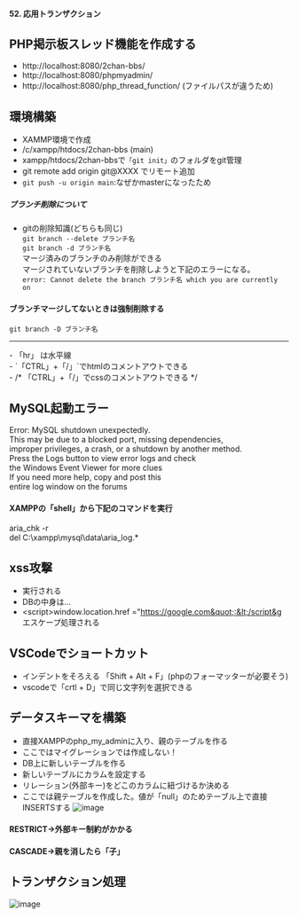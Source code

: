 #### 52. 応用トランザクション

## PHP掲示板スレッド機能を作成する
- http://localhost:8080/2chan-bbs/
- http://localhost:8080/phpmyadmin/
- http://localhost:8080/php_thread_function/ (ファイルパスが違うため)

## 環境構築
- XAMMP環境で作成
- /c/xampp/htdocs/2chan-bbs (main)
- xampp/htdocs/2chan-bbsで`「git init」`のフォルダをgit管理
- git remote add origin git@XXXX でリモート追加
- `git push -u origin main`:なぜかmasterになったため


##### ブランチ削除について
- gitの削除知識(どちらも同じ)<br>
`git branch --delete ブランチ名`<br>
`git branch -d ブランチ名`<br>
マージ済みのブランチのみ削除ができる<br>
マージされていないブランチを削除しようと下記のエラーになる。<br>
`error: Cannot delete the branch ブランチ名 which you are currently on`

#### ブランチマージしてないときは強制削除する
`git branch -D ブランチ名`

<hr>
- 「hr」 は水平線<br>
- `「CTRL」+「/」`でhtmlのコメントアウトできる<br>
- /* 「CTRL」+「/」でcssのコメントアウトできる */<br>


## MySQL起動エラー
Error: MySQL shutdown unexpectedly.<br>
This may be due to a blocked port, missing dependencies,<br>
improper privileges, a crash, or a shutdown by another method.<br>
Press the Logs button to view error logs and check<br>
the Windows Event Viewer for more clues<br>
If you need more help, copy and post this<br>
entire log window on the forums<br>

#### XAMPPの「shell」から下記のコマンドを実行
aria_chk -r<br>
del C:\xampp\mysql\data\aria_log.*

## xss攻撃
- <script>window.location.href ="https://google.com":</script> 実行される
- DBの中身は…
- &lt;script&gt;window.location.href =&quot;https://google.com&quot;:&lt;/script&g<br>
エスケープ処理される


## VSCodeでショートカット
- インデントをそろえる 「Shift + Alt + F」(phpのフォーマッターが必要そう)
- vscodeで「crtl + D」で同じ文字列を選択できる

## データスキーマを構築
- 直接XAMPPのphp_my_adminに入り、親のテーブルを作る
- ここではマイグレーションでは作成しない！
- DB上に新しいテーブルを作る
- 新しいテーブルにカラムを設定する
- リレーション(外部キー)をどこのカラムに紐づけるか決める
- ここでは親テーブルを作成した。値が「null」のためテーブル上で直接INSERTSする
![image](https://github.com/risarisato/php_thread_function/assets/88628553/27962f0f-1d34-49a6-81ee-82598a8897f9)


#### RESTRICT→外部キー制約がかかる
#### CASCADE→親を消したら「子」

## トランザクション処理
![image](https://github.com/risarisato/php_thread_function/assets/88628553/02f964a1-c472-43a4-bba1-e23a4676a637)
